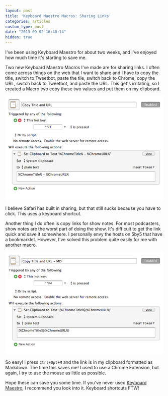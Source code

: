 ```yaml
---
layout: post
title: 'Keyboard Maestro Macros: Sharing Links'
categories: articles
custom_type: post
date: "2013-09-02 16:40:14"
hidden: true
---
```

I've been using Keyboard Maestro for about two weeks, and I've enjoyed how much time it's starting to save me.

Two new Keyboard Maestro Macros I've made are for sharing links. I often come across things on the web that I want to share and I have to copy the title, switch to Tweetbot, paste the tile, switch back to Chrome, copy the URL, switch back to Tweetbot, and paste the URL. This get's irritating, so I created a Macro two copy these two values and put them on my clipboard.

![Tweet Sharing Macro](/uploads/2013/09/macro-1.png)

I believe Safari has built in sharing, but that still sucks because you have to click. This uses a keyboard shortcut.

Another thing I do often is copy links for show notes. For most podcasters, show notes are the worst part of doing the show. It's difficult to get the link quick and save it somewhere. I personally envy the hosts on 5by5 that have a bookmarklet. However, I've solved this problem quite easily for me with another macro.

![Markdown Sharing Link](/uploads/2013/09/macro-2.png)

So easy! I press `Ctrl+Opt+M` and the link is in my clipboard formatted as Markdown. The time this saves me! I used to use a Chrome Extension, but again, I try to use the mouse as little as possible.

Hope these can save you some time. If you've never used [Keyboard Maestro](http://www.keyboardmaestro.com/main/), I recommend you look into it. Keyboard shortcuts FTW!
